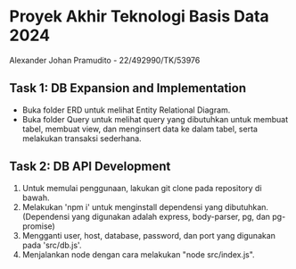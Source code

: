 # **Proyek Akhir Teknologi Basis Data 2024**
Alexander Johan Pramudito - 22/492990/TK/53976

## Task 1: DB Expansion and Implementation
- Buka folder ERD untuk melihat Entity Relational Diagram.
- Buka folder Query untuk melihat query yang dibutuhkan untuk membuat tabel, membuat view, dan menginsert data ke dalam tabel, serta melakukan transaksi sederhana.

## Task 2: DB API Development
1. Untuk memulai penggunaan, lakukan git clone pada repository di bawah.
2. Melakukan 'npm i' untuk menginstall dependensi yang dibutuhkan. (Dependensi yang digunakan adalah express, body-parser, pg, dan pg-promise)
3. Mengganti user, host, database, password, dan port yang digunakan pada 'src/db.js'.
4. Menjalankan node dengan cara melakukan "node src/index.js".
